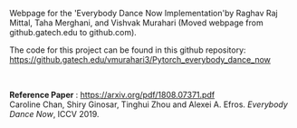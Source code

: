 Webpage for the 'Everybody Dance Now Implementation'by Raghav Raj Mittal, Taha Merghani, and Vishvak Murahari (Moved webpage from github.gatech.edu to github.com).


The code for this project can be found in this github repository:
https://github.gatech.edu/vmurahari3/Pytorch_everybody_dance_now



<br>

**Reference Paper** : https://arxiv.org/pdf/1808.07371.pdf  
Caroline Chan, Shiry Ginosar, Tinghui Zhou and Alexei A. Efros. *Everybody Dance Now*, ICCV 2019.
